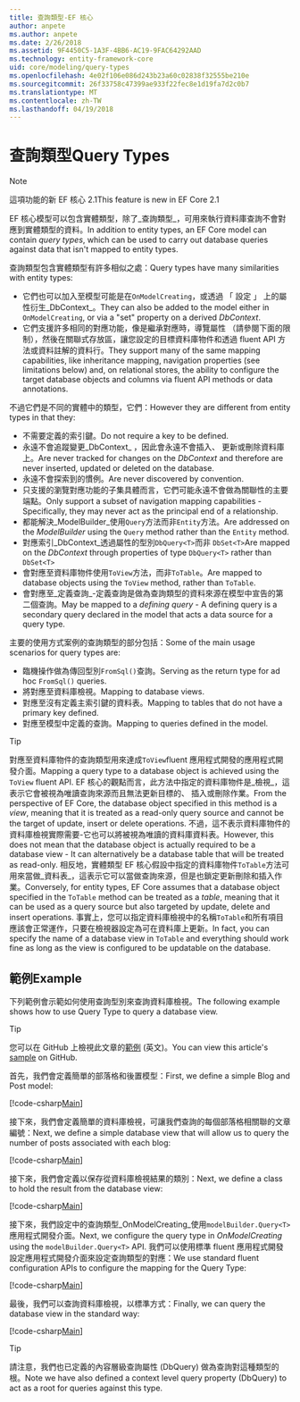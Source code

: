 ```yaml
---
title: 查詢類型-EF 核心
author: anpete
ms.author: anpete
ms.date: 2/26/2018
ms.assetid: 9F4450C5-1A3F-4BB6-AC19-9FAC64292AAD
ms.technology: entity-framework-core
uid: core/modeling/query-types
ms.openlocfilehash: 4e02f106e086d243b23a60c02838f32555be210e
ms.sourcegitcommit: 26f33758c47399ae933f22fec8e1d19fa7d2c0b7
ms.translationtype: MT
ms.contentlocale: zh-TW
ms.lasthandoff: 04/19/2018
---
```

# <a name="query-types"></a><span data-ttu-id="347ee-102">查詢類型</span><span class="sxs-lookup"><span data-stu-id="347ee-102">Query Types</span></span>
> [!NOTE]
> <span data-ttu-id="347ee-103">這項功能的新 EF 核心 2.1</span><span class="sxs-lookup"><span data-stu-id="347ee-103">This feature is new in EF Core 2.1</span></span>

<span data-ttu-id="347ee-104">EF 核心模型可以包含實體類型，除了_查詢類型_，可用來執行資料庫查詢不會對應到實體類型的資料。</span><span class="sxs-lookup"><span data-stu-id="347ee-104">In addition to entity types, an EF Core model can contain _query types_, which can be used to carry out database queries against data that isn't mapped to entity types.</span></span>

<span data-ttu-id="347ee-105">查詢類型包含實體類型有許多相似之處：</span><span class="sxs-lookup"><span data-stu-id="347ee-105">Query types have many similarities with entity types:</span></span>

- <span data-ttu-id="347ee-106">它們也可以加入至模型可能是在`OnModelCreating`，或透過 「 設定 」 上的屬性衍生_DbContext_。</span><span class="sxs-lookup"><span data-stu-id="347ee-106">They can also be added to the model either in `OnModelCreating`, or via a "set" property on a derived _DbContext_.</span></span>
- <span data-ttu-id="347ee-107">它們支援許多相同的對應功能，像是繼承對應時，導覽屬性 （請參閱下面的限制），然後在關聯式存放區，讓您設定的目標資料庫物件和透過 fluent API 方法或資料註解的資料行。</span><span class="sxs-lookup"><span data-stu-id="347ee-107">They support many of the same mapping capabilities, like inheritance mapping, navigation properties (see limitations below) and, on relational stores, the ability to configure the target database objects and columns via fluent API methods or data annotations.</span></span>

<span data-ttu-id="347ee-108">不過它們是不同的實體中的類型，它們：</span><span class="sxs-lookup"><span data-stu-id="347ee-108">However they are different from entity types in that they:</span></span>

- <span data-ttu-id="347ee-109">不需要定義的索引鍵。</span><span class="sxs-lookup"><span data-stu-id="347ee-109">Do not require a key to be defined.</span></span>
- <span data-ttu-id="347ee-110">永遠不會追蹤變更_DbContext_ ，因此會永遠不會插入、 更新或刪除資料庫上。</span><span class="sxs-lookup"><span data-stu-id="347ee-110">Are never tracked for changes on the _DbContext_ and therefore are never inserted, updated or deleted on the database.</span></span>
- <span data-ttu-id="347ee-111">永遠不會探索到的慣例。</span><span class="sxs-lookup"><span data-stu-id="347ee-111">Are never discovered by convention.</span></span>
- <span data-ttu-id="347ee-112">只支援的瀏覽對應功能的子集具體而言，它們可能永遠不會做為關聯性的主要端點。</span><span class="sxs-lookup"><span data-stu-id="347ee-112">Only support a subset of navigation mapping capabilities - Specifically, they may never act as the principal end of a relationship.</span></span>
- <span data-ttu-id="347ee-113">都能解決_ModelBuilder_使用`Query`方法而非`Entity`方法。</span><span class="sxs-lookup"><span data-stu-id="347ee-113">Are addressed on the _ModelBuilder_ using the `Query` method rather than the `Entity` method.</span></span>
- <span data-ttu-id="347ee-114">對應索引_DbContext_透過屬性的型別`DbQuery<T>`而非 `DbSet<T>`</span><span class="sxs-lookup"><span data-stu-id="347ee-114">Are mapped on the _DbContext_ through properties of type `DbQuery<T>` rather than `DbSet<T>`</span></span>
- <span data-ttu-id="347ee-115">會對應至資料庫物件使用`ToView`方法，而非`ToTable`。</span><span class="sxs-lookup"><span data-stu-id="347ee-115">Are mapped to database objects using the `ToView` method, rather than `ToTable`.</span></span>
- <span data-ttu-id="347ee-116">會對應至_定義查詢_-定義查詢是做為查詢類型的資料來源在模型中宣告的第二個查詢。</span><span class="sxs-lookup"><span data-stu-id="347ee-116">May be mapped to a _defining query_ - A defining query is a secondary query declared in the model that acts a data source for a query type.</span></span>

<span data-ttu-id="347ee-117">主要的使用方式案例的查詢類型的部分包括：</span><span class="sxs-lookup"><span data-stu-id="347ee-117">Some of the main usage scenarios for query types are:</span></span>

- <span data-ttu-id="347ee-118">臨機操作做為傳回型別`FromSql()`查詢。</span><span class="sxs-lookup"><span data-stu-id="347ee-118">Serving as the return type for ad hoc `FromSql()` queries.</span></span>
- <span data-ttu-id="347ee-119">將對應至資料庫檢視。</span><span class="sxs-lookup"><span data-stu-id="347ee-119">Mapping to database views.</span></span>
- <span data-ttu-id="347ee-120">對應至沒有定義主索引鍵的資料表。</span><span class="sxs-lookup"><span data-stu-id="347ee-120">Mapping to tables that do not have a primary key defined.</span></span>
- <span data-ttu-id="347ee-121">對應至模型中定義的查詢。</span><span class="sxs-lookup"><span data-stu-id="347ee-121">Mapping to queries defined in the model.</span></span>

> [!TIP]
> <span data-ttu-id="347ee-122">對應至資料庫物件的查詢類型用來達成`ToView`fluent 應用程式開發的應用程式開發介面。</span><span class="sxs-lookup"><span data-stu-id="347ee-122">Mapping a query type to a database object is achieved using the `ToView` fluent API.</span></span> <span data-ttu-id="347ee-123">EF 核心的觀點而言，此方法中指定的資料庫物件是_檢視_，這表示它會被視為唯讀查詢來源而且無法更新目標的、 插入或刪除作業。</span><span class="sxs-lookup"><span data-stu-id="347ee-123">From the perspective of EF Core, the database object specified in this method is a _view_, meaning that it is treated as a read-only query source and cannot be the target of update, insert or delete operations.</span></span> <span data-ttu-id="347ee-124">不過，這不表示資料庫物件的資料庫檢視實際需要-它也可以將被視為唯讀的資料庫資料表。</span><span class="sxs-lookup"><span data-stu-id="347ee-124">However, this does not mean that the database object is actually required to be a database view - It can alternatively be a database table that will be treated as read-only.</span></span> <span data-ttu-id="347ee-125">相反地，實體類型 EF 核心假設中指定的資料庫物件`ToTable`方法可用來當做_資料表_，這表示它可以當做查詢來源，但是也鎖定更新刪除和插入作業。</span><span class="sxs-lookup"><span data-stu-id="347ee-125">Conversely, for entity types, EF Core assumes that a database object specified in the `ToTable` method can be treated as a _table_, meaning that it can be used as a query source but also targeted by update, delete and insert operations.</span></span> <span data-ttu-id="347ee-126">事實上，您可以指定資料庫檢視中的名稱`ToTable`和所有項目應該會正常運作，只要在檢視器設定為可在資料庫上更新。</span><span class="sxs-lookup"><span data-stu-id="347ee-126">In fact, you can specify the name of a database view in `ToTable` and everything should work fine as long as the view is configured to be updatable on the database.</span></span>

## <a name="example"></a><span data-ttu-id="347ee-127">範例</span><span class="sxs-lookup"><span data-stu-id="347ee-127">Example</span></span>

<span data-ttu-id="347ee-128">下列範例會示範如何使用查詢型別來查詢資料庫檢視。</span><span class="sxs-lookup"><span data-stu-id="347ee-128">The following example shows how to use Query Type to query a database view.</span></span>

> [!TIP]
> <span data-ttu-id="347ee-129">您可以在 GitHub 上檢視此文章的[範例](https://github.com/aspnet/EntityFrameworkCore/tree/dev/samples/QueryTypes) \(英文\)。</span><span class="sxs-lookup"><span data-stu-id="347ee-129">You can view this article's [sample](https://github.com/aspnet/EntityFrameworkCore/tree/dev/samples/QueryTypes) on GitHub.</span></span>

<span data-ttu-id="347ee-130">首先，我們會定義簡單的部落格和後置模型：</span><span class="sxs-lookup"><span data-stu-id="347ee-130">First, we define a simple Blog and Post model:</span></span>

[!code-csharp[Main](../../../efcore-dev/samples/QueryTypes/Program.cs#Entities)]

<span data-ttu-id="347ee-131">接下來，我們會定義簡單的資料庫檢視，可讓我們查詢的每個部落格相關聯的文章編號：</span><span class="sxs-lookup"><span data-stu-id="347ee-131">Next, we define a simple database view that will allow us to query the number of posts associated with each blog:</span></span>

[!code-csharp[Main](../../../efcore-dev/samples/QueryTypes/Program.cs#View)]

<span data-ttu-id="347ee-132">接下來，我們會定義以保存從資料庫檢視結果的類別：</span><span class="sxs-lookup"><span data-stu-id="347ee-132">Next, we define a class to hold the result from the database view:</span></span>

[!code-csharp[Main](../../../efcore-dev/samples/QueryTypes/Program.cs#QueryType)]

<span data-ttu-id="347ee-133">接下來，我們設定中的查詢類型_OnModelCreating_使用`modelBuilder.Query<T>`應用程式開發介面。</span><span class="sxs-lookup"><span data-stu-id="347ee-133">Next, we configure the query type in _OnModelCreating_ using the `modelBuilder.Query<T>` API.</span></span>
<span data-ttu-id="347ee-134">我們可以使用標準 fluent 應用程式開發設定應用程式開發介面來設定查詢類型的對應：</span><span class="sxs-lookup"><span data-stu-id="347ee-134">We use standard fluent configuration APIs to configure the mapping for the Query Type:</span></span>

[!code-csharp[Main](../../../efcore-dev/samples/QueryTypes/Program.cs#Configuration)]

<span data-ttu-id="347ee-135">最後，我們可以查詢資料庫檢視，以標準方式：</span><span class="sxs-lookup"><span data-stu-id="347ee-135">Finally, we can query the database view in the standard way:</span></span>

[!code-csharp[Main](../../../efcore-dev/samples/QueryTypes/Program.cs#Query)]

> [!TIP]
> <span data-ttu-id="347ee-136">請注意，我們也已定義的內容層級查詢屬性 (DbQuery) 做為查詢對這種類型的根。</span><span class="sxs-lookup"><span data-stu-id="347ee-136">Note we have also defined a context level query property (DbQuery) to act as a root for queries against this type.</span></span>
